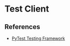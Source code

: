 # Test Client

## References

- [PyTest Testing Framework](https://www.youtube.com/playlist?list=PLsjUcU8CQXGECu4Sl1IwrguGRU0iQGt3E)
